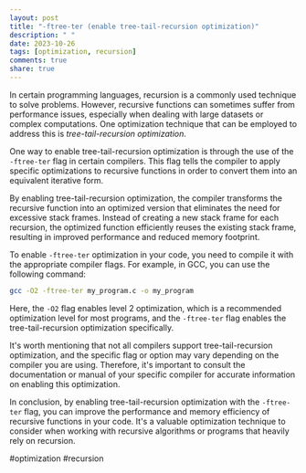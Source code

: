 ```yaml
---
layout: post
title: "-ftree-ter (enable tree-tail-recursion optimization)"
description: " "
date: 2023-10-26
tags: [optimization, recursion]
comments: true
share: true
---
```


In certain programming languages, recursion is a commonly used technique to solve problems. However, recursive functions can sometimes suffer from performance issues, especially when dealing with large datasets or complex computations. One optimization technique that can be employed to address this is *tree-tail-recursion optimization*.

One way to enable tree-tail-recursion optimization is through the use of the `-ftree-ter` flag in certain compilers. This flag tells the compiler to apply specific optimizations to recursive functions in order to convert them into an equivalent iterative form.

By enabling tree-tail-recursion optimization, the compiler transforms the recursive function into an optimized version that eliminates the need for excessive stack frames. Instead of creating a new stack frame for each recursion, the optimized function efficiently reuses the existing stack frame, resulting in improved performance and reduced memory footprint.

To enable `-ftree-ter` optimization in your code, you need to compile it with the appropriate compiler flags. For example, in GCC, you can use the following command:

```bash
gcc -O2 -ftree-ter my_program.c -o my_program
```

Here, the `-O2` flag enables level 2 optimization, which is a recommended optimization level for most programs, and the `-ftree-ter` flag enables the tree-tail-recursion optimization specifically.

It's worth mentioning that not all compilers support tree-tail-recursion optimization, and the specific flag or option may vary depending on the compiler you are using. Therefore, it's important to consult the documentation or manual of your specific compiler for accurate information on enabling this optimization.

In conclusion, by enabling tree-tail-recursion optimization with the `-ftree-ter` flag, you can improve the performance and memory efficiency of recursive functions in your code. It's a valuable optimization technique to consider when working with recursive algorithms or programs that heavily rely on recursion.

\#optimization \#recursion
